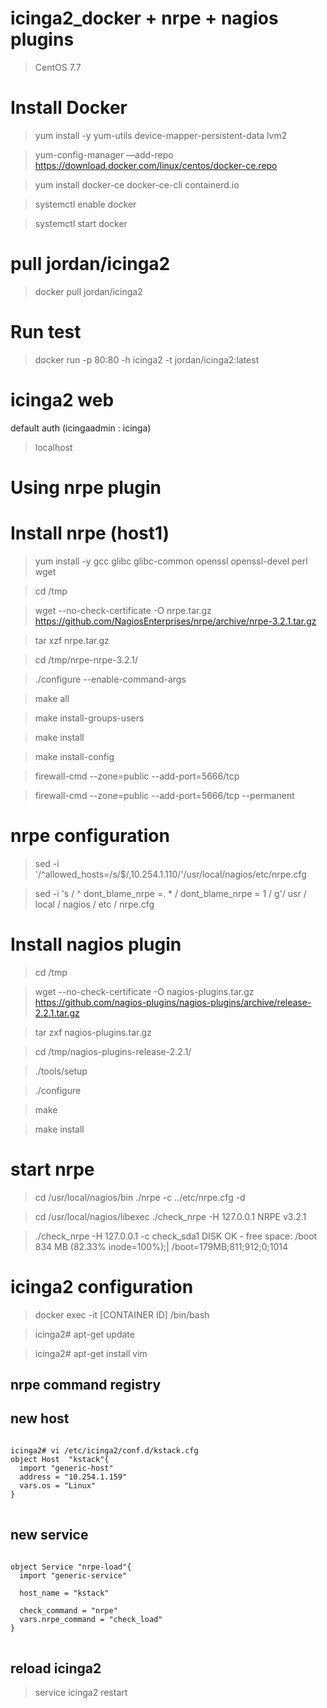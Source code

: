 # icinga2_docker + nrpe + nagios plugins

> CentOS 7.7

# Install Docker

> yum install -y yum-utils device-mapper-persistent-data lvm2

> yum-config-manager —add-repo https://download.docker.com/linux/centos/docker-ce.repo

> yum install docker-ce docker-ce-cli containerd.io

> systemctl enable docker

> systemctl start docker


# pull jordan/icinga2

> docker pull jordan/icinga2

# Run test

> docker run -p 80:80 -h icinga2 -t jordan/icinga2:latest


# icinga2 web
default auth (icingaadmin : icinga)
> localhost

# Using nrpe plugin

# Install nrpe (host1)

> yum install -y gcc glibc glibc-common openssl openssl-devel perl wget

> cd /tmp

> wget --no-check-certificate -O nrpe.tar.gz https://github.com/NagiosEnterprises/nrpe/archive/nrpe-3.2.1.tar.gz

> tar xzf nrpe.tar.gz

> cd /tmp/nrpe-nrpe-3.2.1/

> ./configure --enable-command-args

> make all

> make install-groups-users

> make install

> make install-config

> firewall-cmd --zone=public --add-port=5666/tcp

> firewall-cmd --zone=public --add-port=5666/tcp --permanent

# nrpe configuration

> sed -i '/^allowed_hosts=/s/$/,10.254.1.110/'/usr/local/nagios/etc/nrpe.cfg 

> sed -i 's / ^ dont_blame_nrpe =. * / dont_blame_nrpe = 1 / g'/ usr / local / nagios / etc / nrpe.cfg

# Install nagios plugin 

> cd /tmp

> wget --no-check-certificate -O nagios-plugins.tar.gz https://github.com/nagios-plugins/nagios-plugins/archive/release-2.2.1.tar.gz

> tar zxf nagios-plugins.tar.gz

> cd /tmp/nagios-plugins-release-2.2.1/

> ./tools/setup

> ./configure

> make

> make install

# start nrpe
> cd /usr/local/nagios/bin
> ./nrpe -c ../etc/nrpe.cfg -d

> cd /usr/local/nagios/libexec
> ./check_nrpe -H 127.0.0.1
> NRPE v3.2.1

> ./check_nrpe -H 127.0.0.1 -c check_sda1
> DISK OK - free space: /boot 834 MB (82.33% inode=100%);| /boot=179MB;811;912;0;1014


# icinga2 configuration

> docker exec -it  [CONTAINER ID] /bin/bash

> icinga2# apt-get update

> icinga2# apt-get install vim

## nrpe command registry

## new host
<pre>
<code>
icinga2# vi /etc/icinga2/conf.d/kstack.cfg
object Host  "kstack"{
  import "generic-host"
  address = "10.254.1.159"
  vars.os = "Linux"
}
</code>
</pre>


## new service
<pre>
<code>
object Service "nrpe-load"{
  import "generic-service"
  
  host_name = "kstack"
  
  check_command = "nrpe"
  vars.nrpe_command = "check_load"
}
</code>
</pre>

## reload icinga2
> service icinga2 restart



